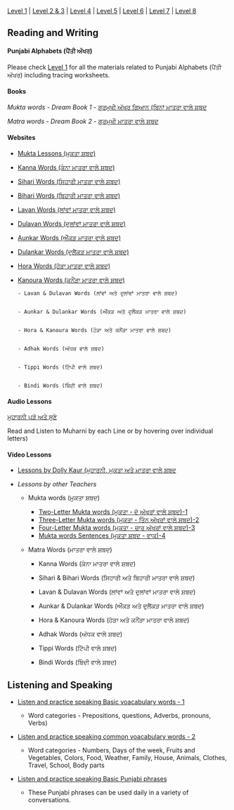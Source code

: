 [Level 1](https://amardeep0.github.io/learnPunjabi/Level-1_Punjabi%20Alphabets/) | [Level 2 & 3](https://amardeep0.github.io/learnPunjabi/Level_2-3_Matra/) | [Level 4](https://amardeep0.github.io/learnPunjabi/Level-4_Intermediate/) | [Level 5](https://amardeep0.github.io/learnPunjabi/Level-5_intermediate/) | [Level 6](https://amardeep0.github.io/learnPunjabi/Level-6_Advanced/) | [Level 7](https://amardeep0.github.io/learnPunjabi/Level-7_Advanced/) | [Level 8](https://amardeep0.github.io/learnPunjabi/Level-8_WorldLanguageCompetencyTesting/)

## Reading and Writing


#### Punjabi Alphabets (ਪੈਂਤੀ ਅੱਖਰ)
Please check [Level 1](https://amardeep0.github.io/learnPunjabi/Level-1_Punjabi%20Alphabets/) for all the materials related to Punjabi Alphabets (ਪੈਂਤੀ ਅੱਖਰ) including tracing worksheets.


#### Books 

*Mukta words - Dream Book 1* - [ਗੁਰਮੁਖੀ ਅੱਖਰ ਗਿਆਨ (ਬਿਨਾਂ ਮਾਤਰਾ ਵਾਲੇ ਸ਼ਬਦ](http://www.globaldream.guru/pdf/download/pun_binamatra.pdf)

*Matra words - Dream Book 2* - [ਗੁਰਮੁਖੀ ਮਾਤਰਾ ਵਾਲੇ ਸ਼ਬਦ](http://www.globaldream.guru/pdf/download/pun_matra.pdf)

#### Websites

- [Mukta Lessons (ਮੁਕਤਾ ਸ਼ਬਦ)](http://www.discoversikhism.com/punjabi/gurmukhi_word_list.html)

- [Kanna Words (ਕੰਨਾ ਮਾਤਰਾ ਵਾਲੇ ਸ਼ਬਦ)](http://www.discoversikhism.com/punjabi/kanna_words.html)

- [Sihari Words (ਸਿਹਾਰੀ ਮਾਤਰਾ ਵਾਲੇ ਸ਼ਬਦ)](http://www.discoversikhism.com/punjabi/sihari_words.html)

- [Bihari Words (ਬਿਹਾਰੀ ਮਾਤਰਾ ਵਾਲੇ ਸ਼ਬਦ)](http://www.discoversikhism.com/punjabi/bihari_words.html)

- [Lavan Words (ਲਾਂਵਾਂ ਮਾਤਰਾ ਵਾਲੇ ਸ਼ਬਦ)](http://www.discoversikhism.com/punjabi/lava_words.html)

- [Dulavan Words (ਦੁਲਾਂਵਾਂ ਮਾਤਰਾ ਵਾਲੇ ਸ਼ਬਦ)](http://www.discoversikhism.com/punjabi/dulava_words.html)

- [Aunkar Words (ਔਂਕੜ ਮਾਤਰਾ ਵਾਲੇ ਸ਼ਬਦ)](http://www.discoversikhism.com/punjabi/aunkar_words.html)

- [Dulankar Words (ਦੁਲੈਂਕੜ ਮਾਤਰਾ ਵਾਲੇ ਸ਼ਬਦ)](http://www.discoversikhism.com/punjabi/dulainkar_words.html)

- [Hora Words (ਹੋੜਾ ਮਾਤਰਾ ਵਾਲੇ ਸ਼ਬਦ)](http://www.discoversikhism.com/punjabi/hora_words.html)

- [Kanoura Words (ਕਨੌਂੜਾ ਮਾਤਰਾ ਵਾਲੇ ਸ਼ਬਦ)](http://www.discoversikhism.com/punjabi/kanaura_words.html)
      
      
      - Lavan & Dulavan Words (ਲਾਂਵਾਂ ਅਤੇ ਦੁਲਾਂਵਾਂ ਮਾਤਰਾ ਵਾਲੇ ਸ਼ਬਦ)
      
      
      - Aunkar & Dulankar Words (ਔਂਕੜ ਅਤੇ ਦੁਲੈਂਕੜ ਮਾਤਰਾ ਵਾਲੇ ਸ਼ਬਦ)
      
      
      - Hora & Kanoura Words (ਹੋੜਾ ਅਤੇ ਕਨੌਂੜਾ ਮਾਤਰਾ ਵਾਲੇ ਸ਼ਬਦ)
      
      
      - Adhak Words (ਅੱਧਕ ਵਾਲੇ ਸ਼ਬਦ)
      
      
      - Tippi Words (ਟਿੱਪੀ ਵਾਲੇ ਸ਼ਬਦ)
      
      
      - Bindi Words (ਬਿੰਦੀ ਵਾਲੇ ਸ਼ਬਦ)
    

#### Audio Lessons

[ਮੁਹਾਰਨੀ ਪੜੋ ਅਤੇ ਸੁਣੋ](http://www.discoversikhism.com/punjabi/muharni.html#)

Read and Listen to Muharni by each Line or by hovering over individual letters)


#### Video Lessons

- [Lessons by Dolly Kaur (ਮੁਹਾਰਨੀ, ਮੁਕਤਾ ਅਤੇ ਮਾਤਰਾ ਵਾਲੇ ਸ਼ਬਦ](https://amardeep0.github.io/learnPunjabi/Level_2-3_Matra/VideoLessons_DollyKaur)

- *Lessons by other Teachers* 

    - Mukta words (ਮੁਕਤਾ ਸ਼ਬਦ)

      - [Two-Letter Mukta words (ਮੁਕਤਾ - ਦੋ ਅੱਖਰਾਂ ਵਾਲੇ ਸ਼ਬਦ)-1](https://www.youtube.com/watch?v=cWVpwQQ3n24&list=PLpejGvuZNTbT-14dtU_kjePyQRprpWGwp&index=11)
      - [Three-Letter Mukta words (ਮੁਕਤਾ - ਤਿੰਨ ਅੱਖਰਾਂ ਵਾਲੇ ਸ਼ਬਦ)-2](https://www.youtube.com/watch?v=NZF87N-7qHQ&list=PLpejGvuZNTbT-14dtU_kjePyQRprpWGwp&index=10)
      - [Four-Letter Mukta words (ਮੁਕਤਾ - ਚਾਰ ਅੱਖਰਾਂ ਵਾਲੇ ਸ਼ਬਦ)-3](https://www.youtube.com/watch?v=a3uqqRlaomI&list=PLpejGvuZNTbT-14dtU_kjePyQRprpWGwp&index=9)
      - [Mukta words Sentences (ਮੁਕਤਾ ਸ਼ਬਦ - ਵਾਕ)-4](https://www.youtube.com/watch?v=GwWEZTtmxuM&list=PLpejGvuZNTbT-14dtU_kjePyQRprpWGwp&index=8)
    
    
    - Matra Words (ਮਾਤਰਾ ਵਾਲੇ ਸ਼ਬਦ)

      - Kanna Words (ਕੰਨਾ ਮਾਤਰਾ ਵਾਲੇ ਸ਼ਬਦ)
      
      
      - Sihari & Bihari Words (ਸਿਹਾਰੀ ਅਤੇ ਬਿਹਾਰੀ ਮਾਤਰਾ ਵਾਲੇ ਸ਼ਬਦ)
      
      
      - Lavan & Dulavan Words (ਲਾਂਵਾਂ ਅਤੇ ਦੁਲਾਂਵਾਂ ਮਾਤਰਾ ਵਾਲੇ ਸ਼ਬਦ)
      
      
      - Aunkar & Dulankar Words (ਔਂਕੜ ਅਤੇ ਦੁਲੈਂਕੜ ਮਾਤਰਾ ਵਾਲੇ ਸ਼ਬਦ)
      
      
      - Hora & Kanoura Words (ਹੋੜਾ ਅਤੇ ਕਨੌਂੜਾ ਮਾਤਰਾ ਵਾਲੇ ਸ਼ਬਦ)
      
      
      - Adhak Words (ਅੱਧਕ ਵਾਲੇ ਸ਼ਬਦ)
      
      
      - Tippi Words (ਟਿੱਪੀ ਵਾਲੇ ਸ਼ਬਦ)
      
      
      - Bindi Words (ਬਿੰਦੀ ਵਾਲੇ ਸ਼ਬਦ)
      
      
## Listening and Speaking

   - [Listen and practice speaking Basic voacabulary words - 1](http://www.discoversikhism.com/punjabi/punjabi_gurmukhi_grammar.html)
   
       - Word categories - Prepositions, questions, Adverbs, pronouns, Verbs)
   - [Listen and practice speaking common voacabulary words - 2](http://www.discoversikhism.com/punjabi/punjabi_gurmukhi_grammar.html)
   
       - Word categories - Numbers, Days of the week, Fruits and Vegetables, Colors, Food, Weather, Family, House, Animals, Clothes, Travel, School, Body parts
   
   - [Listen and practice speaking Basic Punjabi phrases](http://www.discoversikhism.com/punjabi/punjabi_gurmukhi_phrases.html)
   
       - These Punjabi phrases can be used daily in a variety of conversations.
      
      










